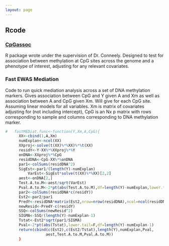 ```yaml
---
layout: page
---
```

<html lang="en-us">
<h2> Rcode

<p class="view"><a href="https://cran.r-project.org/web/packages/CpGassoc/index.html"> <h3>CpGassoc</h3> </a></p>
<p> R package wrote under the supervision of Dr. Conneely. Designed to test for association between methylation at CpG sites across the genome and a phenotype of interest, adjusting for any relevant covariates.</p>

<h3 id="EWASMEDIAT">Fast EWAS Mediation</h3>
<p>Code to run quick mediation analysis across a set of DNA methylation markers. Gives association between CpG and Y given A and Xm as well as association between A and CpG given Xm. Will give for each CpG site. Assuming linear models for all variables. Xm is matrix of covariates adjusting for (not including intercept), CpG is an Nx p matrix with rows corresponding to sample and columns corresponding to DNA methylation marker. </p> 

  ```r 
#	fastMEDiat.func<-function(Y,Xm,A,CpG){
  		XX<-cbind(1,A,Xm)
  		numExplan<-ncol(XX)
  		XXproj<-solve(t(XX)%*%XX)%*%t(XX)
  		residY<-Y-XX%*%XXproj%*%Y
  		onDNA<-XXproj%*%CpG
  		residDNA<-CpG-XX%*%onDNA
  		par1<-colSums(residDNA^2)
  		SigEst<-par1/(length(Y)-numExplan)
	        VarEst<-SigEst*solve(t(XX)%*%XX)[2,2]
  		aest<-onDNA[2,]
  		Test.A.to.M<-aest/sqrt(VarEst)
  		Pval.A.to.M<-2*pt(abs(Test.A.to.M),df=length(Y)-numExplan,lower.tail=F)
		par2<-colSums(residDNA*c(residY))
  		Est2<-par2/par1
  		PredY<-residDNA*matrix(Est2,nrow=nrow(residDNA),ncol=ncol(residDNA),byrow=T)
  		newResid<-PredY-c(residY)
  		SSQ<-colSums(newResid^2)
  		SIGMA<-SSQ/(length(Y)-numExplan-1)
  		Tstat<-Est2*sqrt(par1/SIGMA)
  		Pval<-2*pt(abs(Tstat),lower.tail=F,df=length(Y)-numExplan-1)
  		return(cbind(c(Est2),c(Est2/Tstat),length(Y),numExplan,Pval,
               		aest,Test.A.to.M,Pval.A.to.M))
		}

  ```
